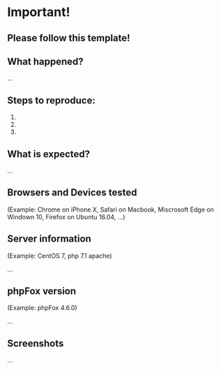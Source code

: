 # Important!
Please follow this template!
----------------------------------------

## What happened?
...

## Steps to reproduce:
1. 
2. 
3. 

## What is expected?
...

## Browsers and Devices tested
(Example: Chrome on iPhone X, Safari on Macbook, Miscrosoft Edge on Windown 10, Firefox on Ubuntu 16.04, ...)

## Server information
(Example: CentOS 7, php 7.1 apache)

...

## phpFox version
(Example: phpFox 4.6.0)

...

## Screenshots
...
